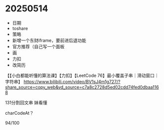 # 20250514

- 日期
- toshare
- 策略
- 新增一个东财iframe，要前进后退功能
- 官方推荐（自己写一个面板
- 画
- 力扣
- 改简历

【【小白都能听懂的算法课】【力扣】【LeetCode 76】最小覆盖子串｜滑动窗口｜字符串】 https://www.bilibili.com/video/BV1sJ4m1g727/?share_source=copy_web&vd_source=c7a8c2728d5ed02cdd74fed0dbaa1168


131分割回文串 妹看懂

charCodeAt？

94/100